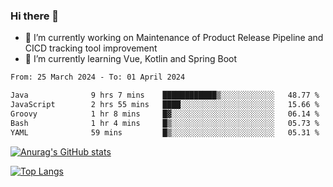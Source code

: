 ### Hi there 👋

- 🔭 I’m currently working on Maintenance of Product Release Pipeline and CICD tracking tool improvement
- 🌱 I’m currently learning Vue, Kotlin and Spring Boot

<!--START_SECTION:waka-->

```txt
From: 25 March 2024 - To: 01 April 2024

Java              9 hrs 7 mins    ████████████▒░░░░░░░░░░░░   48.77 %
JavaScript        2 hrs 55 mins   ████░░░░░░░░░░░░░░░░░░░░░   15.66 %
Groovy            1 hr 8 mins     █▓░░░░░░░░░░░░░░░░░░░░░░░   06.14 %
Bash              1 hr 4 mins     █▒░░░░░░░░░░░░░░░░░░░░░░░   05.73 %
YAML              59 mins         █▒░░░░░░░░░░░░░░░░░░░░░░░   05.31 %
```

<!--END_SECTION:waka-->

[![Anurag's GitHub stats](https://github-readme-stats.vercel.app/api?username=yunhao981&show_icons=true&theme=solarized-dark)](https://github.com/anuraghazra/github-readme-stats)

[![Top Langs](https://github-readme-stats.vercel.app/api/top-langs/?username=yunhao981&theme=solarized-dark&layout=compact)](https://github.com/anuraghazra/github-readme-stats)

<!--
**yunhao981/yunhao981** is a ✨ _special_ ✨ repository because its `README.md` (this file) appears on your GitHub profile.

Here are some ideas to get you started:

- 🔭 I’m currently working on Maintenance of Release Pipeline and CICD tracking tool improvement
- 🌱 I’m currently learning Vue, Kotlin and Spring Boot
- 👯 I’m looking to collaborate on ...
- 🤔 I’m looking for help with ...
- 💬 Ask me about ...
- 📫 How to reach me: ...
- 😄 Pronouns: ...
- ⚡ Fun fact: ...
-->


